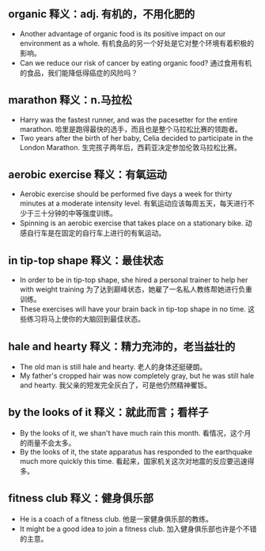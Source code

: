 ## organic 释义：adj. 有机的，不用化肥的
* Another advantage of organic food is its positive impact on our environment as a whole. 有机食品的另一个好处是它对整个环境有着积极的影响。
* Can we reduce our risk of cancer by eating organic food? 通过食用有机的食品，我们能降低得癌症的风险吗？

## marathon 释义：n.马拉松
* Harry was the fastest runner, and was the pacesetter for the entire marathon. 哈里是跑得最快的选手，而且也是整个马拉松比赛的领跑者。
* Two years after the birth of her baby, Celia decided to participate in the London Marathon. 生完孩子两年后，西莉亚决定参加伦敦马拉松比赛。

## aerobic exercise 释义：有氧运动
* Aerobic exercise should be performed five days a week for thirty minutes at a moderate intensity level. 有氧运动应该每周五天，每天进行不少于三十分钟的中等强度训练。
* Spinning is an aerobic exercise that takes place on a stationary bike. 动感自行车是在固定的自行车上进行的有氧运动。

## in tip-top shape 释义：最佳状态
* In order to be in tip-top shape, she hired a personal trainer to help her with weight training 为了达到巅峰状态，她雇了一名私人教练帮她进行负重训练。
* These exercises will have your brain back in tip-top shape in no time. 这些练习将马上使你的大脑回到最佳状态。

## hale and hearty  释义：精力充沛的，老当益壮的
* The old man is still hale and hearty. 老人的身体还挺硬朗。
* My father's cropped hair was now completely gray, but he was still hale and hearty. 我父亲的短发完全灰白了，可是他仍然精神矍铄。

## by the looks of it 释义：就此而言；看样子
* By the looks of it, we shan't have much rain this month. 看情况，这个月的雨量不会太多。
* By the looks of it, the state apparatus has responded to the earthquake much more quickly this time. 看起来，国家机关这次对地震的反应要迅速得多。

## fitness club 释义：健身俱乐部
* He is a coach of a fitness club. 他是一家健身俱乐部的教练。
* It might be a good idea to join a fitness club. 加入健身俱乐部也许是个不错的主意。
